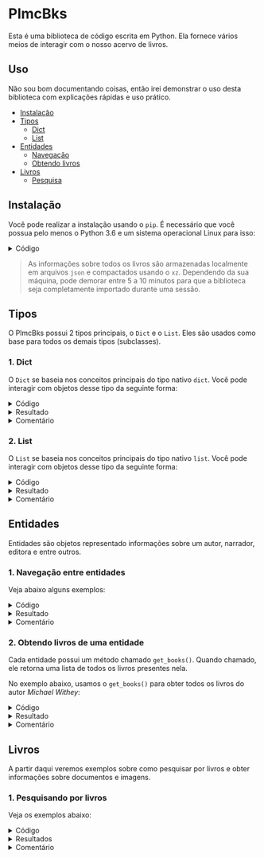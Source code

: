 # PlmcBks

Esta é uma biblioteca de código escrita em Python. Ela fornece vários meios de interagir com o nosso acervo de livros.

## Uso

Não sou bom documentando coisas, então irei demonstrar o uso desta biblioteca com explicações rápidas e uso prático.

- [Instalação](#instalação)
- [Tipos](#tipos)
  - [Dict](#1-dict)
  - [List](#2-list)
- [Entidades](#entidades)
  - [Navegação](#1-navegação-entre-entidades)
  - [Obtendo livros](#2-obtendo-livros-de-uma-entidade)
- [Livros](#livros)
  - [Pesquisa](#1-pesquisando-por-livros)


## Instalação

Você pode realizar a instalação usando o `pip`. É necessário que você possua pelo menos o Python 3.6 e um sistema operacional Linux para isso:

<details markdown='1'><summary>Código</summary>

```bash
python3 -m pip install --force-reinstall \
    --disable-pip-version-check \
    --no-warn-script-location \
    --user \
    --upgrade \
    'git+https://github.com/PolemicBooks/PlmcBks'
```

</details>

> As informações sobre todos os livros são armazenadas localmente em arquivos `json` e compactados usando o `xz`. Dependendo da sua máquina, pode demorar entre 5 a 10 minutos para que a biblioteca seja completamente importado durante uma sessão.

## Tipos

O PlmcBks possui 2 tipos principais, o `Dict` e o `List`. Eles são usados como base para todos os demais tipos (subclasses).

### 1. Dict

O `Dict` se baseia nos conceitos principais do tipo nativo `dict`. Você pode interagir com objetos desse tipo da seguinte forma:

<details markdown='1'><summary>Código</summary>

```python
from plmcbks.types import Dict

simple_dict = Dict()

# Associando valores 
simple_dict.foo = "bar"
simple_dict["bar"] = "foo"

# Exibindo valores
print(simple_dict.foo)
print(simple_dict["bar"])

# Excluindo valores
del simple_dict.foo
del simple_dict["bar"]
```

</details>

<details markdown='1'><summary>Resultado</summary>

```
bar
foo
```

</details>

<details markdown='1'><summary>Comentário</summary>

_Objetos desse tipo também podem ser facilmente convertidos para um dicionário usando o método nativo `dict()`._

</details>

### 2. List

O `List` se baseia nos conceitos principais do tipo nativo `list`. Você pode interagir com objetos desse tipo da seguinte forma:

<details markdown='1'><summary>Código</summary>

```python
from plmcbks.types import List

simple_list = List()

# Adicionando valores 
simple_list.append("bar")
simple_list.append("foo")

# Interagindo entre os valores
for item in simple_list:
    print(item)
```
</details>

<details markdown='1'><summary>Resultado</summary>

```
bar
foo
```

</details>

<details markdown='1'><summary>Comentário</summary>

_Objetos desse tipo também podem ser facilmente convertidos para listas usando o método nativo `list()`._

</details>

## Entidades

Entidades são objetos representado informações sobre um autor, narrador, editora e entre outros.

### 1. Navegação entre entidades

Veja abaixo alguns exemplos:

<details markdown='1'><summary>Código</summary>

```python
# Importamos todas as listas de entidades disponíveis
from plmcbks import (
    authors,
    artists,
    narrators,
    publishers,
    categories,
    types
)

# Exibimos o nome da primeira entidade presente na lista de autores.
print(authors[0].name)

# Exibimos o nome da primeira entidade presente na lista de artistas.
print(artists[0].name)

# Exibimos o nome da primeira entidade presente na lista de narradores.
print(narrators[0].name)

# Exibimos o nome da primeira entidade presente na lista de editoras.
print(publishers[0].name)

# Exibimos o nome da primeira entidade presente na lista de categorias.
print(categories[0].name)

# Exibimos o nome da primeira entidade presente na lista de tipos.
print(types[0].name)
```

</details>

<details markdown='1'><summary>Resultado</summary>

```
& e Décio Medeiros Carlos Castro
774 (Nanashi)
A Hora da História
#Incognitos
#StayAtHome
Audiobook
```

</details>

<details markdown='1'><summary>Comentário</summary>

Os demais atributos presentes em uma entidade são:

- `id`
  - Uma identificação numérica representando a posição em que a entidade em questão se encontra na lista.
- `total_books`
  - Uma identificação numérica representando a quantidade total de livros escritos, publicados, narrados ou presentes naquela entidade.

</details>

### 2. Obtendo livros de uma entidade

Cada entidade possui um método chamado `get_books()`. Quando chamado, ele retorna uma lista de todos os livros presentes nela.

No exemplo abaixo, usamos o `get_books()` para obter todos os livros do autor _Michael Withey_:

<details markdown='1'><summary>Código</summary>

```python
from plmcbks import authors, books

# Obtemos o objeto que representa o autor em questão
author = authors["Michael Withey"]

# Obtemos todos os seus livros
results = author.get_books(books)

# Interagimos entre os livros retornados
for book in results.iter():
    print(f"Title: {book.title}")
    print(f"Author: {book.author.name}")
    print(f"Type: {book.type.name}\n")

```

</details>


<details markdown='1'><summary>Resultado</summary>

```
Title: Descontruindo Seu Oponente: Como Identificar E Refutar Argumentos Falaciosos
Author: Michael Withey
Type: Ebook

Title: Descontruindo seu oponente: como identificar e refutar argumentos falaciosos
Author: Michael Withey
Type: Audiobook
```

</details>

<details markdown='1'><summary>Comentário</summary>

_Já que a dinâmica de obtenção de entidades é a mesma para todas as demais listas desse gênero, você também pode obter os livros de cada uma delas usando o mesmo método demonstrado acima._

</details>

## Livros

A partir daqui veremos exemplos sobre como pesquisar por livros e obter informações sobre documentos e imagens.

### 1. Pesquisando por livros

Veja os exemplos abaixo:

<details markdown='1'><summary>Código</summary>

```python
from plmcbks import books

# Pesquisa "rápida"
results_fast = books.fast_search("Python")

for book in results_fast.iter():
    print(f"Title: {book.title}")
    print(f"Author: {book.author.name}")
    print(f"Type: {book.type.name}\n")

# Pesquisa "lenta"
results_slow = books.slow_search("Python")

for book in results_slow.iter():
    print(f"Title: {book.title}")
    print(f"Author: {book.author.name}")
    print(f"Type: {book.type.name}\n")

```

</details>

<details markdown='1'><summary>Resultados</summary>


```
Title: A História (quase) Definitiva De Monty Python: Cinco Britânicos E Um Americano Que Reinventaram O Nonsense E Viraram O Mundo De Ponta-cabeça
Author: Thiago Meister Carneiro
Type: Ebook

Title: Python: Escreva Seus Primeiros Programas
Author: Felipe Cruz
Type: Ebook

Title: Trilhas Python: Programação Multiparadigma E Desenvolvimento Web Com Flask
Author: Eduardo Pereira
Type: Ebook

Title: Introdução À Visão Computacional: Uma Abordagem Prática Com Python E Opencv
Author: Felipe Barelli
Type: Ebook

Title: Consumindo A Api Do Zabbix Com Python
Author: Janssen Dos Reis Lima
Type: Ebook

Title: Aprenda Python Básico - Rápido e Fácil de entender
Author: Felipe Galvão
Type: Ebook

Title: Data Science do zero: Primeiras regras com o Python
Author: Joel Grus
Type: Ebook

Title: Curso Intensivo de Python
Author: Eric Matthes
Type: Ebook

Title: Python e Django
Author: Ramiro B. da Luz
Type: Ebook

Title: Python: Escreva seus primeiros programas
Author: Felipe Cruz
Type: Ebook

Title: Programação em Python: Introdução à programação com múltiplos paradigmas
Author: João Pavão Martins
Type: Ebook

Title: Python para Desenvolvedores
Author: Luiz Eduardo Borges
Type: Ebook

Title: Computação Científica com Python
Author: Flávio Codeço Coelho
Type: Ebook

Title: Pense em Python
Author: Allen B. Downey
Type: Ebook

Title: Introdução a Python - Módulo A
Author: Josué Labaki
Type: Ebook

Title: Introdução a Python - Módulo B
Author: Josué Labaki, Emanuel Woiski
Type: Ebook

Title: Aprendendo Python
Author: Mark Lutz/ David Ascher
Type: Ebook

Title: Automatize Tarefas Maçantes com Python
Author: Al Sweigart
Type: Ebook

Title: Data Science do Zero: Primeiras Regras Com o Python
Author: Joel Grus
Type: Ebook

Title: A Byte of Python
Author: Swaroop, C.H.
Type: Ebook
```

</details>

<details markdown='1'><summary>Comentário</summary>

As diferenças entre os dois métodos acima são:

1. Pesquisa lenta
> O método de pesquisa lenta exclui algumas palavras consideradas irrelevantes e também desconsidera a posição em que as palavras na pesquisa original aparecem.


2. Pesquisa rápida
> O método de pesquisa rápida, ao contrário do método de pesquisa lenta, não exclui palavras consideradas irrelevantes e também leva em conta a posição em que as palavras na pesquisa original aparecem.

A pesquisa lenta lhe trará resultados menos exatos, só que possivelmente mais relevantes.
A pesquisa rápida lhe trará resultados mais exatos, só que possivelmente menos relevantes.
